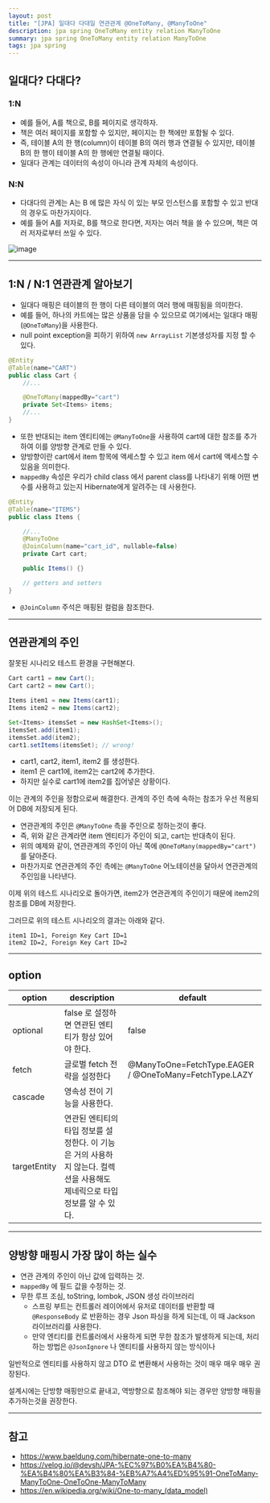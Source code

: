 ```yaml
---
layout: post
title: "[JPA] 일대다 다대일 연관관계 @OneToMany, @ManyToOne"
description: jpa spring OneToMany entity relation ManyToOne
summary: jpa spring OneToMany entity relation ManyToOne
tags: jpa spring
---
```


## 일대다? 다대다?

### 1:N

- 예를 들어, A를 책으로, B를 페이지로 생각하자.
- 책은 여러 페이지를 포함할 수 있지만, 페이지는 한 책에만 포함될 수 있다.
- 즉, 테이블 A의 한 행(column)이 테이블 B의 여러 행과 연결될 수 있지만, 테이블 B의 한 행이 테이블 A의 한 행에만 연결될 때이다.
- 일대다 관계는 데이터의 속성이 아니라 관계 자체의 속성이다.

### N:N

- 다대다의 관계는 A는 B 에 많은 자식 이 있는 부모 인스턴스를 포함할 수 있고 반대의 경우도 마찬가지이다.
- 예를 들어 A를 저자로, B를 책으로 한다면, 저자는 여러 책을 쓸 수 있으며, 책은 여러 저자로부터 쓰일 수 있다.

![image](https://upload.wikimedia.org/wikipedia/commons/thumb/c/c4/CPT-Databases-ManytoMany.svg/250px-CPT-Databases-ManytoMany.svg.png)

---

## 1:N / N:1 연관관계 알아보기

- 일대다 매핑은 테이블의 한 행이 다른 테이블의 여러 행에 매핑됨을 의미한다.
- 예를 들어, 하나의 카트에는 많은 상품을 담을 수 있으므로 여기에서는 일대다 매핑(`@OneToMany`)을 사용한다.
- null point exception을 피하기 위하여 `new ArrayList` 기본생성자를 지정 할 수 있다.

```java
@Entity
@Table(name="CART")
public class Cart {
    //...     

    @OneToMany(mappedBy="cart")
    private Set<Items> items;
    //...
}
```

- 또한 반대되는 item 엔티티에는 `@ManyToOne`을 사용하여 cart에 대한 참조를 추가하여 이를 양방향 관계로 만들 수 있다.
- 양방향이란 cart에서 item 항목에 액세스할 수 있고 item 에서 cart에 액세스할 수 있음을 의미한다.
- `mappedBy` 속성은 우리가 child class 에서 parent class를 나타내기 위해 어떤 변수를 사용하고 있는지 Hibernate에게 알려주는 데 사용한다.

```java
@Entity
@Table(name="ITEMS")
public class Items {

    //...
    @ManyToOne
    @JoinColumn(name="cart_id", nullable=false)
    private Cart cart;

    public Items() {}

    // getters and setters
}
```

- `@JoinColumn` 주석은 매핑된 컬럼을 참조한다.

---

## 연관관계의 주인

잘못된 시나리오 테스트 환경을 구현해본다.

```java
Cart cart1 = new Cart();
Cart cart2 = new Cart();

Items item1 = new Items(cart1);
Items item2 = new Items(cart2); 

Set<Items> itemsSet = new HashSet<Items>();
itemsSet.add(item1);
itemsSet.add(item2); 
cart1.setItems(itemsSet); // wrong!
```

- cart1, cart2, item1, item2 를 생성한다.
- item1 은 cart1에, item2는 cart2에 추가한다.
- 하지만 실수로 cart1에 item2를 집어넣은 상황이다.

이는 관계의 주인을 정함으로써 해결한다. 관계의 주인 측에 속하는 참조가 우선 적용되어 DB에 저장되게 된다.

- 연관관계의 주인은 `@ManyToOne` 측을 주인으로 정하는것이 좋다.
- 즉, 위와 같은 관계라면 item 엔티티가 주인이 되고, cart는 반대측이 된다.
- 위의 예제와 같이, 연관관계의 주인이 아닌 쪽에 `@OneToMany(mappedBy="cart")`를 달아준다.
- 마찬가지로 연관관계의 주인 측에는 `@ManyToOne` 어노테이션을 달아서 연관관계의 주인임을 나타낸다.

이제 위의 테스트 시나리오로 돌아가면, item2가 연관관계의 주인이기 때문에 item2의 참조를 DB에 저장한다.

그러므로 위의 테스트 시나리오의 결과는 아래와 같다.

```
item1 ID=1, Foreign Key Cart ID=1
item2 ID=2, Foreign Key Cart ID=2
```

---

## option

option       | description  | default
|   -        | -          | -
optional     | false 로 설정하면 연관된 엔티티가 항상 있어야 한다. | false
fetch        | 글로벌 fetch 전략을 설정한다 | @ManyToOne=FetchType.EAGER / @OneToMany=FetchType.LAZY
cascade      | 영속성 전이 기능을 사용한다.
targetEntity | 연관된 엔티티의 타입 정보를 설정한다. 이 기능은 거의 사용하지 않는다. 컬렉션을 사용해도 제네릭으로 타입 정보를 알 수 있다.

---

## 양방향 매핑시 가장 많이 하는 실수

- 연관 관계의 주인이 아닌 값에 입력하는 것.
- `mappedBy` 에 필드 값을 수정하는 것.
- 무한 루프 조심, toString, lombok, JSON 생성 라이브러리
  - 스프링 부트는 컨트롤러 레이어에서 유저로 데이터를 반환할 때 `@ResponseBody` 로 반환하는 경우 Json 파싱을 하게 되는데, 이 때 Jackson 라이브러리를 사용한다.
  - 만약 엔티티를 컨트롤러에서 사용하게 되면 무한 참조가 발생하게 되는데, 처리하는 방법은 `@JsonIgnore` 나 엔티티를 사용하지 않는 방식이나


일반적으로 엔티티를 사용하지 않고 DTO 로 변환해서 사용하는 것이 매우 매우 매우 권장된다.

설계시에는 단방향 매핑만으로 끝내고, 역방향으로 참조해야 되는 경우만 양방향 매핑을 추가하는것을 권장한다.

---

## 참고

- https://www.baeldung.com/hibernate-one-to-many
- https://velog.io/@devsh/JPA-%EC%97%B0%EA%B4%80-%EA%B4%80%EA%B3%84-%EB%A7%A4%ED%95%91-OneToMany-ManyToOne-OneToOne-ManyToMany
- https://en.wikipedia.org/wiki/One-to-many_(data_model)